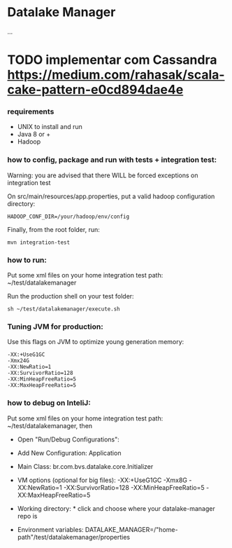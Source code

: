 # Datalake Manager

...
# TODO implementar com Cassandra https://medium.com/rahasak/scala-cake-pattern-e0cd894dae4e


### requirements

- UNIX to install and run
- Java 8 or +
- Hadoop

### how to config, package and run with tests + integration test:

Warning: you are advised that there WILL be forced exceptions on integration test

On src/main/resources/app.properties, put a valid hadoop configuration directory:
```
HADOOP_CONF_DIR=/your/hadoop/env/config
```


Finally, from the root folder, run: 
```
mvn integration-test
```

### how to run:

Put some xml files on your home integration test path: ~/test/datalakemanager

Run the production shell on your test folder: 
```
sh ~/test/datalakemanager/execute.sh
```

### Tuning JVM for production:

Use this flags on JVM to optimize young generation memory:
```
-XX:+UseG1GC 
-Xmx24G 
-XX:NewRatio=1 
-XX:SurvivorRatio=128 
-XX:MinHeapFreeRatio=5 
-XX:MaxHeapFreeRatio=5 
```

### how to debug on InteliJ:

Put some xml files on your home integration test path: ~/test/datalakemanager, then

- Open "Run/Debug Configurations":

- Add New Configuration: Application

- Main Class: br.com.bvs.datalake.core.Initializer

- VM options (optional for big files): -XX:+UseG1GC -Xmx8G -XX:NewRatio=1 -XX:SurvivorRatio=128 -XX:MinHeapFreeRatio=5 -XX:MaxHeapFreeRatio=5

- Working directory: * click and choose where your datalake-manager repo is

- Environment variables: DATALAKE_MANAGER=/"home-path"/test/datalakemanager/properties